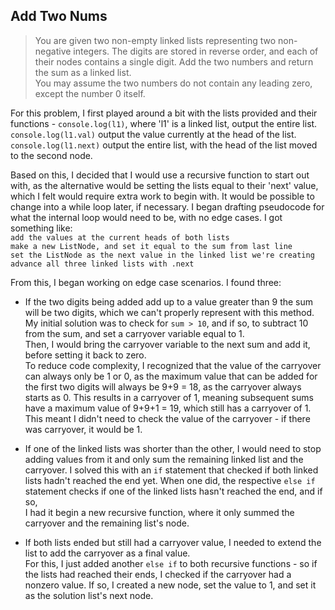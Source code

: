 ## Add Two Nums
  
> You are given two non-empty linked lists representing two non-negative integers. The digits are stored in reverse order, and each of their nodes contains a single digit. Add the two numbers and return the sum as a linked list.  
> You may assume the two numbers do not contain any leading zero, except the number 0 itself.  
  
    
For this problem, I first played around a bit with the lists provided and their functions - 
    `console.log(l1)`, where 'l1' is a linked list, output the entire list.  
    `console.log(l1.val)` output the value currently at the head of the list.  
    `console.log(l1.next)` output the entire list, with the head of the list moved to the second node.
  
  
Based on this, I decided that I would use a recursive function to start out with, as the alternative would be setting the lists equal to their 'next' value, which I felt would require extra work to begin with. It would be possible to change into a while loop later, if necessary.
I began drafting pseudocode for what the internal loop would need to be, with no edge cases. I got something like:  
    `add the values at the current heads of both lists`  
    `make a new ListNode, and set it equal to the sum from last line`  
    `set the ListNode as the next value in the linked list we're creating`  
    `advance all three linked lists with .next`  
  
From this, I began working on edge case scenarios. I found three:
- If the two digits being added add up to a value greater than 9 the sum will be two digits, which we can't properly represent with this method. My initial solution was to check for `sum > 10`, and if so, to subtract 10 from the sum, and set a carryover variable equal to 1.  
Then, I would bring the carryover variable to the next sum and add it, before setting it back to zero.  
To reduce code complexity, I recognized that the value of the carryover can always only be 1 or 0, as the maximum value that can be added for the first two digits will always be 9+9 = 18, as the carryover always starts as 0. This results in a carryover of 1, meaning subsequent sums have a maximum value of 9+9+1 = 19, which still has a carryover of 1. This meant I didn't need to check the value of the carryover - if there was carryover, it would be 1. 
  
- If one of the linked lists was shorter than the other, I would need to stop adding values from it and only sum the remaining linked list and the carryover.
I solved this with an `if` statement that checked if both linked lists hadn't reached the end yet. When one did, the respective `else if` statement checks if one of the linked lists hasn't reached the end, and if so,  
I had it begin a new recursive function, where it only summed the carryover and the remaining list's node.  
  
- If both lists ended but still had a carryover value, I needed to extend the list to add the carryover as a final value.  
For this, I just added another `else if` to both recursive functions - so if the lists had reached their ends, I checked if the carryover had a nonzero value. 
If so, I created a new node, set the value to 1, and set it as the solution list's next node. 

